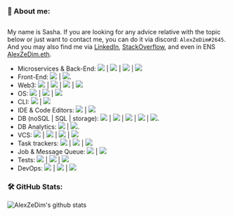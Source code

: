 <!--
**AlexZeDim/alexzedim** is a ✨ _special_ ✨ repository because its `README.md` (this file) appears on your GitHub profile.

Here are some ideas to get you started:

- 🔭 I’m currently working on ...
- 🌱 I’m currently learning ...
- 👯 I’m looking to collaborate on ...
- 🤔 I’m looking for help with ...
- 💬 Ask me about ...
- 📫 How to reach me: ...
- 😄 Pronouns: ...
- ⚡ Fun fact: ...
-->

### 🥳 About me:
##

My name is Sasha. If you are looking for any advice relative with the topic below or just want to contact me, you can do it via discord: `AlexZeDim#2645`. And you may also find me via [LinkedIn](https://www.linkedin.com/in/alexzedim/), [StackOverflow](https://stackoverflow.com/users/7475615/alexzedim), and even in ENS [AlexZeDim.eth](https://alexzedim.eth).

 - Microservices & Back-End: ![](https://img.shields.io/badge/code-TypeScript-informational?style=flat&logo=typescript&logoColor=white&color=2bbc8a) | ![](https://img.shields.io/badge/code-Nestjs-informational?style=flat&logo=nestjs&logoColor=white&color=2bbc8a) | ![](https://img.shields.io/badge/code-Node.js-informational?style=flat&logo=node.js&logoColor=white&color=2bbc8a) | ![](https://img.shields.io/badge/code-JavaScript-informational?style=flat&logo=javascript&logoColor=white&color=2bbc8a)
 - Front-End: ![](https://img.shields.io/badge/front-Next.js-informational?style=flat&logo=next.js&logoColor=white&color=2bbc8a) | ![](https://img.shields.io/badge/front-React-informational?style=flat&logo=react&logoColor=white&color=2bbc8a).
 - Web3: ![](https://img.shields.io/badge/web3-Web_3-informational?style=flat&logo=web3dotjs&logoColor=white&color=2bbc8a) | ![](https://img.shields.io/badge/web3-Solidity-informational?style=flat&logo=solidity&logoColor=white&color=2bbc8a) | ![](https://img.shields.io/badge/web3-ETH-informational?style=flat&logo=ethereum&logoColor=white&color=2bbc8a) | ![](https://img.shields.io/badge/web3-IPFS-informational?style=flat&logo=ipfs&logoColor=white&color=2bbc8a)
 - OS: ![](https://img.shields.io/badge/OS-Windows%2011-informational?style=flat&logo=windows&logoColor=white&color=2bbc8a) | ![](https://img.shields.io/badge/OS-Ubuntu-informational?style=flat&logo=ubuntu&logoColor=white&color=2bbc8a) | ![](https://img.shields.io/badge/OS-MacOS-informational?style=flat&logo=macos&logoColor=white&color=2bbc8a)
 - CLI: ![](https://img.shields.io/badge/shell-Windows_Terminal-informational?style=flat&logo=windowsterminal&logoColor=white&color=2bbc8a) | ![](https://img.shields.io/badge/shell-Powershell-informational?style=flat&logo=powershell&logoColor=white&color=2bbc8a)
 - IDE & Code Editors: ![](https://img.shields.io/badge/IDE-WebStorm-informational?style=flat&logo=webstorm&logoColor=white&color=2bbc8a) | ![](https://img.shields.io/badge/editor-VSC-informational?style=flat&logo=visual-studio-code&logoColor=white&color=2bbc8a)
 - DB (noSQL | SQL | storage): ![](https://img.shields.io/badge/DB-MongoDB-informational?style=flat&logo=mongodb&logoColor=white&color=2bbc8a) | ![](https://img.shields.io/badge/DB-Elasticsearch-informational?style=flat&logo=elasticsearch&logoColor=white&color=2bbc8a) | ![](https://img.shields.io/badge/DB-Neo4j-informational?style=flat&logo=neo4j&logoColor=white&color=2bbc8a) | ![](https://img.shields.io/badge/DB-Posgresql-informational?style=flat&logo=posgresql&logoColor=white&color=2bbc8a) | ![](https://img.shields.io/badge/DB-Redis-informational?style=flat&logo=redis&logoColor=white&color=2bbc8a).
 - DB Analytics: ![](https://img.shields.io/badge/DBA-Datagrip-informational?style=flat&logo=datagrip&logoColor=white&color=2bbc8a)  |  ![](https://img.shields.io/badge/DBA-Mongo_Compass-informational?style=flat&logo=mongodb&logoColor=white&color=2bbc8a).
 - VCS: ![](https://img.shields.io/badge/VCS-git-informational?style=flat&logo=git&logoColor=white&color=2bbc8a) | ![](https://img.shields.io/badge/VCS-github-informational?style=flat&logo=github&logoColor=white&color=2bbc8a) | ![](https://img.shields.io/badge/VCS-gitlab-informational?style=flat&logo=gitlab&logoColor=white&color=2bbc8a) | ![](https://img.shields.io/badge/VCS-bitbucket-informational?style=flat&logo=bitbucket&logoColor=white&color=2bbc8a)
  - Task trackers: ![](https://img.shields.io/badge/Tools-Jira-informational?style=flat&logo=jira&logoColor=white&color=2bbc8a) | ![](https://img.shields.io/badge/Tools-Trello-informational?style=flat&logo=trello&logoColor=white&color=2bbc8a) | ![](https://img.shields.io/badge/Tools-Redmine-informational?style=flat&logo=redmine&logoColor=white&color=2bbc8a)
  - Job & Message Queue: ![](https://img.shields.io/badge/JQM-Bull-informational?style=flat&logo=bullmq&logoColor=white&color=2bbc8a) |  ![](https://img.shields.io/badge/MB-RabbitMQ-informational?style=flat&logo=rabbitmq&logoColor=white&color=2bbc8a)
  - Tests: ![](https://img.shields.io/badge/Tests-Jest-informational?style=flat&logo=jest&logoColor=white&color=2bbc8a) | ![](https://img.shields.io/badge/Tests-Mocha-informational?style=flat&logo=mocha&logoColor=white&color=2bbc8a) | ![](https://img.shields.io/badge/Tests-Jasmine-informational?style=flat&logo=jasmine&logoColor=white&color=2bbc8a)
  - DevOps: ![](https://img.shields.io/badge/Container-Docker-informational?style=flat&logo=docker&logoColor=white&color=2bbc8a) | ![](https://img.shields.io/badge/CD-GitHub_Actions-informational?style=flat&logo=githubactions&logoColor=white&color=2bbc8a) | ![](https://img.shields.io/badge/CD-Portainer-informational?style=flat&logo=portainer&logoColor=white&color=2bbc8a)

### 🛠️ GitHub Stats:

![AlexZeDim's github stats](https://github-readme-stats.vercel.app/api?username=alexzedim&count_private=true)
